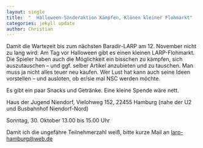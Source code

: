 ```yaml
---
layout: single
title:  "  Halloween-Sonderaktion Kämpfen, Klönen kleiner Flohmarkt"
categories: jekyll update
author: Christian
---
```


Damit die Wartezeit bis zum nächsten Baradir-LARP am 12. November nicht zu lang wird: Am Tag vor Halloween gibt es einen kleinen LARP-Flohmarkt. Die Spieler haben auch die Möglichkeit ein bisschen zu kämpfen, sich auszutauschen – und ggf. selber Artikel anzubieten und zu tauschen. Man muss ja nicht alles teuer neu kaufen. Wer Lust hat kann auch seine Ideen vorstellen – und ausloten, ob er/sie mal NSC werden möchte.

Es gibt ein paar Snacks und Getränke. Eine kleine Spende wäre nett.

Haus der Jugend Niendorf, Vielohweg 152, 22455 Hamburg (nahe der U2 und Busbahnhof Niendorf-Nord)

Sonntag, 30. Oktober 13.00 bis 15.00 Uhr

Damit ich die ungefähre Teilnehmerzahl weiß, bitte kurze Mail an <larp-hamburg@web.de>

